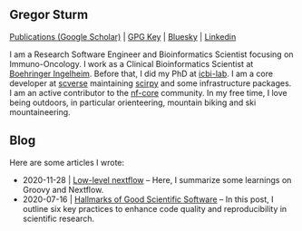 ## Gregor Sturm

[Publications (Google Scholar)](https://scholar.google.ch/citations?user=M3rbsosAAAAJ) | 
[GPG Key](https://grst.github.io/assets/public_mail-at-gregor-sturm-de.gpg) | 
[Bluesky](https://bsky.app/profile/grst.bsky.social) | 
[Linkedin](https://www.linkedin.com/in/gregor-sturm-97b42b142/)

I am a Research Software Engineer and Bioinformatics Scientist focusing on Immuno-Oncology. I work as a Clinical Bioinformatics Scientist at [Boehringer Ingelheim](https://github.com/Boehringer-Ingelheim/). Before that, I did my PhD at [icbi-lab](https://github.com/icbi-lab/). I am a core developer at [scverse](https://github.com/scverse/) maintaining [scirpy](https://github.com/scverse/scirpy) and some infrastructure packages. I am an active contributor to the [nf-core](https://github.com/nf-core/) community. In my free time, I love being outdoors, in particular orienteering, mountain biking and ski mountaineering.

## Blog

Here are some articles I wrote:

 * 2020-11-28 | [Low-level nextflow](https://grst.github.io/bioinformatics/2020/11/28/low-level-nextflow-hacking.html) &ndash; Here, I summarize some learnings on Groovy and Nextflow. 
 * 2020-07-16 | [Hallmarks of Good Scientific Software](https://grst.github.io/bioinformatics/2020/07/16/hallmarks-scientific-software.html) &ndash; In this post, I outline six key practices to enhance code quality and reproducibility in scientific research. 

